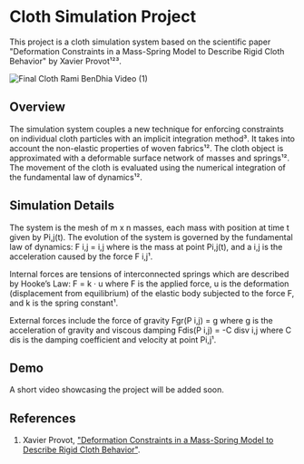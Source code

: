 # Cloth Simulation Project

This project is a cloth simulation system based on the scientific paper "Deformation Constraints in a Mass-Spring Model to Describe Rigid Cloth Behavior" by Xavier Provot¹²³. 

![Final Cloth Rami BenDhia Video (1)](https://github.com/MrRamiBenDhia/MyPhysicsEngine/assets/112359223/9fb51c4b-89f1-442c-a06f-fd18193b0aa8)
## Overview

The simulation system couples a new technique for enforcing constraints on individual cloth particles with an implicit integration method³. It takes into account the non-elastic properties of woven fabrics¹². The cloth object is approximated with a deformable surface network of masses and springs¹². The movement of the cloth is evaluated using the numerical integration of the fundamental law of dynamics¹².

## Simulation Details

The system is the mesh of m x n masses, each mass with position at time t given by Pi,j(t). The evolution of the system is governed by the fundamental law of dynamics: F i,j =  i,j where is the mass at point Pi,j(t), and a i,j is the acceleration caused by the force F i,j¹. 

Internal forces are tensions of interconnected springs which are described by Hooke’s Law: F = k · u where F is the applied force, u  is the deformation (displacement from equilibrium) of the elastic body subjected to the force  F, and  k is the spring constant¹. 

External forces include the force of gravity Fgr(P i,j) =     g where g  is the acceleration of gravity and viscous damping Fdis(P i,j) = -C disv i,j where C dis is the damping coefficient and velocity at point Pi,j¹.

## Demo

A short video showcasing the project will be added soon.

## References

1. Xavier Provot, ["Deformation Constraints in a Mass-Spring Model to Describe Rigid Cloth Behavior"](https://www.researchgate.net/publication/2491824_Deformation_Constraints_in_a_Mass-Spring_Model_to_Describe_Rigid_Cloth_Behavior).
